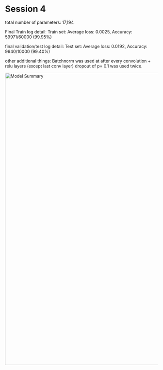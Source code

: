 # Session 4

total number of parameters: 17,194

Final Train log detail:
Train set: Average loss: 0.0025, Accuracy: 59971/60000 (99.95%)

final validation/test log detail:
Test set: Average loss: 0.0192, Accuracy: 9940/10000 (99.40%)

other additional things:
Batchnorm was used at after every convolution + relu layers (except last conv layer)
dropout of p= 0.1 was used twice. 

<img width="964" alt="Model Summary" src=" arrayExample.png">

